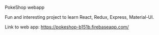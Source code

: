 PokeShop webapp

Fun and interesting project to learn React, Redux, Express, Material-UI.

Link to web app: https://pokeshop-b151b.firebaseapp.com/
